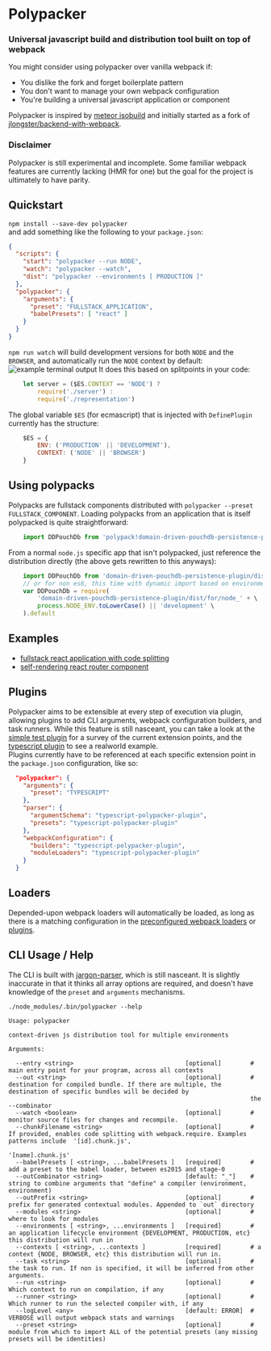 # Polypacker
### Universal javascript build and distribution tool built on top of webpack 
You might consider using polypacker over vanilla webpack if:
* You dislike the fork and forget boilerplate pattern
* You don't want to manage your own webpack configuration
* You're building a universal javascript application or component
   
Polypacker is inspired by [meteor isobuild](https://www.meteor.com/isobuild) and initially started as a fork of [jlongster/backend-with-webpack](https://github.com/jlongster/backend-with-webpack).
  
### Disclaimer
Polypacker is still experimental and incomplete. Some familiar webpack features are currently lacking (HMR for one) but the goal for the project is ultimately to have parity.
  
## Quickstart
`npm install --save-dev polypacker`  
and add something like the following to your `package.json`:
```json
{
  "scripts": {
    "start": "polypacker --run NODE",
    "watch": "polypacker --watch",
    "dist": "polypacker --environments [ PRODUCTION ]"
  },
  "polypacker": {
    "arguments": {
      "preset": "FULLSTACK_APPLICATION",
      "babelPresets": [ "react" ]
    }
  }
}
```
`npm run watch` will build development versions for both `NODE` and the `BROWSER`, and automatically run the `NODE` context by default:
![example terminal output](https://cloud.githubusercontent.com/assets/8343799/20774555/793d7108-b71c-11e6-9fbd-c7295f459b99.png)
It does this based on splitpoints in your code:
```javascript
    let server = ($ES.CONTEXT == 'NODE') ?
        require('./server') :
        require('./representation')
```
The global variable `$ES` (for ecmascript) that is injected with `DefinePlugin` currently has the structure:
```javascript
    $ES = {
        ENV: ('PRODUCTION' || 'DEVELOPMENT'),
        CONTEXT: ('NODE' || 'BROWSER')
    }
```
  
## Using polypacks
Polypacks are fullstack components distributed with `polypacker --preset FULLSTACK_COMPONENT`. Loading polypacks from an application that is itself polypacked is quite straightforward:
```javascript
    import DDPouchDb from 'polypack!domain-driven-pouchdb-persistence-plugin'
```
From a normal `node.js` specific app that isn't polypacked, just reference the distribution directly (the above gets rewritten to this anyways):
```javascript
    import DDPouchDb from 'domain-driven-pouchdb-persistence-plugin/dist/for/node_production'
    // or for non es6, this time with dynamic import based on environment
    var DDPouchDb = require(
        'domain-driven-pouchdb-persistence-plugin/dist/for/node_' + \
        process.NODE_ENV.toLowerCase() || 'development' \
    ).default
```
## Examples
* [fullstack react application with code splitting](https://github.com/polypacker/react-splitting-polypacker-example)
* [self-rendering react router component](https://github.com/polypacker/example-react-router-polypack)
  
## Plugins
Polypacker aims to be extensible at every step of execution via plugin, allowing plugins to add CLI arguments, webpack configuration builders, and task runners. While this feature is still nasceant, you can take a look at the [simple test plugin](https://github.com/polypacker/simple-test-polypacker-plugin/blob/master/src/index.js) for a survey of the current extension points, and the [typescript plugin](https://github.com/polypacker/typescript-polypacker-plugin/blob/master/src/index.js) to see a realworld example.  
Plugins currently have to be referenced at each specific extension point in the `package.json` configuration, like so:
```json
  "polypacker": {
    "arguments": {
      "preset": "TYPESCRIPT"
    },
    "parser": {
      "argumentSchema": "typescript-polypacker-plugin",
      "presets": "typescript-polypacker-plugin"
    },
    "webpackConfiguration": {
      "builders": "typescript-polypacker-plugin",
      "moduleLoaders": "typescript-polypacker-plugin"
    }
  }
```
  
## Loaders
Depended-upon webpack loaders will automatically be loaded, as long as there is a matching configuration in the [preconfigured webpack loaders](https://github.com/michaeljosephrosenthal/polypacker/blob/master/src/webpacker/autoLoader.js#L26-L54) or [plugins](https://github.com/polypacker/simple-test-polypacker-plugin/blob/master/src/index.js#L32).
  
## CLI Usage / Help
The CLI is built with [jargon-parser](https://github.com/polypacker/jargon-parser), which is still nasceant. It is slightly inaccurate in that it thinks all array options are required, and doesn't have knowledge of the `preset` and `arguments` mechanisms.
```
./node_modules/.bin/polypacker --help

Usage: polypacker

context-driven js distribution tool for multiple environments

Arguments:

  --entry <string>                               [optional]        # main entry point for your program, across all contexts
  --out <string>                                 [optional]        # destination for compiled bundle. If there are multiple, the destination of specific bundles will be decided by
                                                                   the --combinator
  --watch <boolean>                              [optional]        # monitor source files for changes and recompile.
  --chunkFilename <string>                       [optional]        # If provided, enables code splitting with webpack.require. Examples patterns include  '[id].chunk.js',
                                                                   '[name].chunk.js'
  --babelPresets [ <string>, ...babelPresets ]   [required]        # add a preset to the babel loader, between es2015 and stage-0
  --outCombinator <string>                       [default: "_"]    # string to combine arguments that "define" a compiler (environment, environment)
  --outPrefix <string>                           [optional]        # prefix for generated contextual modules. Appended to `out` directory
  --modules <string>                             [optional]        # where to look for modules
  --environments [ <string>, ...environments ]   [required]        # an application lifecycle environment {DEVELOPMENT, PRODUCTION, etc} this distribution will run in
  --contexts [ <string>, ...contexts ]           [required]        # a context {NODE, BROWSER, etc} this distribution will run in.
  --task <string>                                [optional]        # the task to run. If non is specified, it will be inferred from other arguments.
  --run <string>                                 [optional]        # Which context to run on compilation, if any
  --runner <string>                              [optional]        # Which runner to run the selected compiler with, if any
  --logLevel <any>                               [default: ERROR]  # VERBOSE will output webpack stats and warnings
  --preset <string>                              [optional]        # module from which to import ALL of the potential presets (any missing presets will be identities)
```

